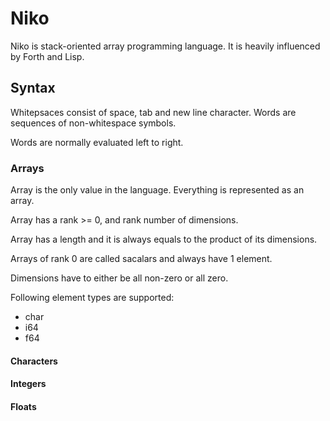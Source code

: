# Niko

Niko is stack-oriented array programming language. It is heavily influenced by Forth and Lisp.

## Syntax

Whitepsaces consist of space, tab and new line character. Words are sequences of non-whitespace symbols.

Words are normally evaluated left to right.

### Arrays

Array is the only value in the language. Everything is represented as an array.

Array has a rank >= 0, and rank number of dimensions. 

Array has a length and it is always equals to the product of its dimensions. 

Arrays of rank 0 are called sacalars and always have 1 element. 

Dimensions have to either be all non-zero or all zero. 

Following element types are supported:
- char
- i64
- f64


#### Characters

#### Integers

#### Floats




